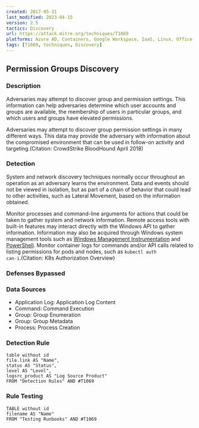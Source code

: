 ```yaml
---
created: 2017-05-31
last_modified: 2023-04-15
version: 2.5
tactics: Discovery
url: https://attack.mitre.org/techniques/T1069
platforms: Azure AD, Containers, Google Workspace, IaaS, Linux, Office 365, SaaS, Windows, macOS
tags: [T1069, techniques, Discovery]
---
```


## Permission Groups Discovery

### Description

Adversaries may attempt to discover group and permission settings. This information can help adversaries determine which user accounts and groups are available, the membership of users in particular groups, and which users and groups have elevated permissions.

Adversaries may attempt to discover group permission settings in many different ways. This data may provide the adversary with information about the compromised environment that can be used in follow-on activity and targeting.(Citation: CrowdStrike BloodHound April 2018)

### Detection

System and network discovery techniques normally occur throughout an operation as an adversary learns the environment. Data and events should not be viewed in isolation, but as part of a chain of behavior that could lead to other activities, such as Lateral Movement, based on the information obtained.

Monitor processes and command-line arguments for actions that could be taken to gather system and network information. Remote access tools with built-in features may interact directly with the Windows API to gather information. Information may also be acquired through Windows system management tools such as [Windows Management Instrumentation](https://attack.mitre.org/techniques/T1047) and [PowerShell](https://attack.mitre.org/techniques/T1059/001). Monitor container logs for commands and/or API calls related to listing permissions for pods and nodes, such as <code>kubectl auth can-i</code>.(Citation: K8s Authorization Overview)

### Defenses Bypassed



### Data Sources

  - Application Log: Application Log Content
  -  Command: Command Execution
  -  Group: Group Enumeration
  -  Group: Group Metadata
  -  Process: Process Creation
### Detection Rule

```dataview
table without id
file.link AS "Name",
status AS "Status",
level AS "Level",
logsrc_product AS "Log Source Product"
FROM "Detection Rules" AND #T1069
```

### Rule Testing

```dataview
TABLE without id
filename AS "Name"
FROM "Testing Runbooks" AND #T1069
```
